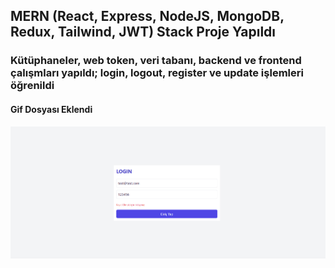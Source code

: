 <h2>MERN (React, Express, NodeJS, MongoDB, Redux, Tailwind, JWT) Stack Proje Yapıldı</h2>

<h3>Kütüphaneler, web token, veri tabanı, backend ve frontend çalışmları yapıldı; login, logout, register ve update işlemleri öğrenildi</h3>

<h4>Gif Dosyası Eklendi</h4>

![](tanıtım.gif)
